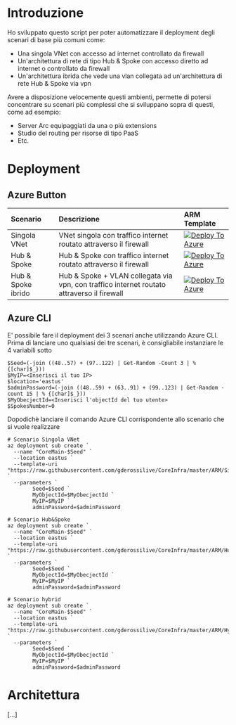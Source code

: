 # Introduzione
Ho sviluppato questo script per poter automatizzare il deployment degli scenari di base più comuni come:
- Una singola VNet con accesso ad internet controllato da firewall
- Un'architettura di rete di tipo Hub & Spoke con accesso diretto ad internet o controllato da firewall
- Un'architettura ibrida che vede una vlan collegata ad un'architettura di rete Hub & Spoke via vpn

Avere a disposizione velocemente questi ambienti, permette di potersi concentrare su scenari più complessi che si sviluppano sopra di questi, come ad esempio:
- Server Arc equipaggiati da una o più extensions 
- Studio del routing per risorse di tipo PaaS
- Etc.

# Deployment
## Azure Button

| Scenario | Descrizione | ARM Template |
|:-------------------------|:-------------|:-------------|
| Singola VNet | VNet singola con traffico internet routato attraverso il firewall |[![Deploy To Azure](https://aka.ms/deploytoazurebutton)](https://portal.azure.com/#create/Microsoft.Template/uri/https%3A%2F%2Fraw.githubusercontent.com%2Fgderossilive%2FCoreInfra%2Fmaster%2FARM%2FSingolaVNet.json)
| Hub & Spoke | Hub & Spoke con traffico internet routato attraverso il firewall |[![Deploy To Azure](https://aka.ms/deploytoazurebutton)](https://portal.azure.com/#create/Microsoft.Template/uri/https%3A%2F%2Fraw.githubusercontent.com%2Fgderossilive%2FCoreInfra%2Fmaster%2FARM%2FHubAndSpoke.json)
| Hub & Spoke ibrido | Hub & Spoke + VLAN collegata via vpn, con traffico internet routato attraverso il firewall |[![Deploy To Azure](https://aka.ms/deploytoazurebutton)](https://portal.azure.com/#create/Microsoft.Template/uri/https%3A%2F%2Fraw.githubusercontent.com%2Fgderossilive%2FCoreInfra%2Fmaster%2FARM%2FHybrid.json)

## Azure CLI
E' possibile fare il deployment dei 3 scenari anche utilizzando Azure CLI. Prima di lanciare uno qualsiasi dei tre scenari, è consigliabile instanziare le 4 variabili sotto 
```
$Seed=(-join ((48..57) + (97..122) | Get-Random -Count 3 | % {[char]$_}))
$MyIP=<Inserisci il tuo IP>
$location='eastus'
$adminPassword=(-join ((48..59) + (63..91) + (99..123) | Get-Random -count 15 | % {[char]$_})) 
$MyObecjectId=<Inserisci l'objectId del tuo utente> 
$SpokesNumber=0
```
Dopodichè lanciare il comando Azure CLI corrispondente allo scenario che si vuole realizzare
```
# Scenario Singola VNet 
az deployment sub create `
  --name "CoreMain-$Seed" `
  --location eastus `
  --template-uri "https://raw.githubusercontent.com/gderossilive/CoreInfra/master/ARM/SingolaVNet.json"  `
  --parameters `
        Seed=$Seed `
        MyObjectId=$MyObecjectId `
        MyIP=$MyIP `
        adminPassword=$adminPassword

# Scenario Hub&Spoke
az deployment sub create `
  --name "CoreMain-$Seed" `
  --location eastus `
  --template-uri "https://raw.githubusercontent.com/gderossilive/CoreInfra/master/ARM/HubAndSpoke.json"  `
  --parameters `
        Seed=$Seed `
        MyObjectId=$MyObecjectId `
        MyIP=$MyIP `
        adminPassword=$adminPassword

# Scenario hybrid 
az deployment sub create `
  --name "CoreMain-$Seed" `
  --location eastus `
  --template-uri "https://raw.githubusercontent.com/gderossilive/CoreInfra/master/ARM/Hybrid.json"  `
  --parameters `
        Seed=$Seed `
        MyObjectId=$MyObecjectId `
        MyIP=$MyIP `
        adminPassword=$adminPassword
```

# Architettura
[...]